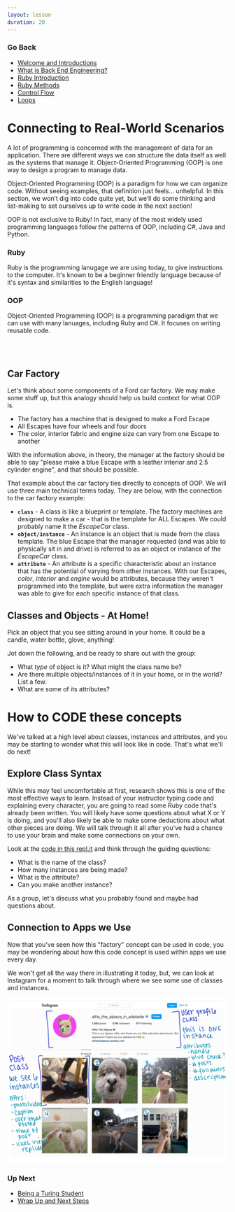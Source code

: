 ```yaml
---
layout: lesson
duration: 20
---
```


### Go Back

- [Welcome and Introductions](../)
- [What is Back End Engineering?](../what-is-bee)
- [Ruby Introduction](../ruby-intro)
- [Ruby Methods](../ruby-methods)
- [Control Flow](../control-flow)
- [Loops](../loops)

# Connecting to Real-World Scenarios

A lot of programming is concerned with the management of data for an application. There are different ways we can structure the data itself as well as the systems that manage it. Object-Oriented Programming (OOP) is one way to design a program to manage data.

Object-Oriented Programming (OOP) is a paradigm for how we can organize code. Without seeing examples, that definition just feels… unhelpful. In this section, we won’t dig into code quite yet, but we’ll do some thinking and list-making to set ourselves up to write code in the next section!

OOP is not exclusive to Ruby! In fact, many of the most widely used programming languages follow the patterns of OOP, including C#, Java and Python.

<section class="data-type-cards language-cards">
  <div>
    <h3>Ruby</h3>
    <p>Ruby is the programming lanugage we are using today, to give instructions to the computer. It's known to be a beginner friendly language because of it's syntax and similarities to the English language!</p>
  </div>
  <div>
    <h3>OOP</h3>
    <p>Object-Oriented Programming (OOP) is a programming paradigm that we can use with many lanuages, including Ruby and C#. It focuses on writing reusable code.</p>
  </div>
</section>
<br><br>

## Car Factory

Let's think about some components of a Ford car factory. We may make some stuff up, but this analogy should help us build context for what OOP is.
- The factory has a machine that is designed to make a Ford Escape
- All Escapes have four wheels and four doors
- The color, interior fabric and engine size can vary from one Escape to another

With the information above, in theory, the manager at the factory should be able to say "please make a blue Escape with a leather interior and 2.5 cylinder engine", and that should be possible.

That example about the car factory ties directly to concepts of OOP. We will use three main technical terms today. They are below, with the connection to the car factory example:
- **`class`** - A class is like a blueprint or template. The factory machines are designed to make a car - that is the template for ALL Escapes. We could probably name it the _EscapeCar_ class.
- **`object/instance`** - An instance is an object that is made from the class template. The blue Escape that the manager requested (and was able to physically sit in and drive) is referred to as an object or instance of the _EscapeCar_ class.
- **`attribute`** - An attribute is a specific characteristic about an instance that has the potential of varying from other instances. With our Escapes, _color_, _interior_ and _engine_ would be attributes, because they weren't programmed into the template, but were extra information the manager was able to give for each specific instance of that class.

<div class="try-it-new">
  <h2>Classes and Objects - At Home!</h2>
  <p>Pick an object that you see sitting around in your home. It could be a candle, water bottle, glove, anything!</p>  
  <p>Jot down the following, and be ready to share out with the group:</p>
  <ul>
    <li>What <em>type</em> of object is it? What might the class name be?</li>
    <li>Are there multiple objects/instances of it in your home, or in the world? List a few.</li>
    <li>What are some of its attributes?</li>
  </ul>
</div>

# How to CODE these concepts

We've talked at a high level about classes, instances and attributes, and you may be starting to wonder what this will look like in code. That's what we'll do next!

<div class="try-it-new">
  <h2>Explore Class Syntax</h2>
  <p>While this may feel uncomfortable at first, research shows this is one of the most effective ways to learn. Instead of your instructor typing code and explaining every character, you are going to read some Ruby code that's already been written. You will likely have some questions about what X or Y is doing, and you'll also likely be able to make some deductions about what other pieces are doing. We will talk through it all after you've had a chance to use your brain and make some connections on your own.</p>  
  <p>Look at the <a target="blank" href="https://repl.it/@turingschool/oop-intro-ford-escape#main.rb">code in this repl.it</a> and think through the guiding questions:</p>
  <ul>
    <li>What is the name of the class?</li>
    <li>How many instances are being made?</li>
    <li>What is the attribute?</li>
    <li>Can you make another instance?</li>
  </ul>
</div>

As a group, let's discuss what you probably found and maybe had questions about.


## Connection to Apps we Use

Now that you've seen how this "factory" concept can be used in code, you may be wondering about how this code concept is used within apps we use every day.

We won't get all the way there in illustrating it today, but, we can look at Instagram for a moment to talk through where we see some use of classes and instances.

![Instagram screenshot with annotations for user profile class and post class.](./assets/instagram-oop.png)

### Up Next

- [Being a Turing Student](../turing-info)
- [Wrap Up and Next Steps](../turing-info/next-steps)
